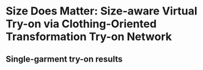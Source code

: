# Size Does Matter: Size-aware Virtual Try-on via Clothing-Oriented Transformation Try-on Network
## Single-garment try-on results
